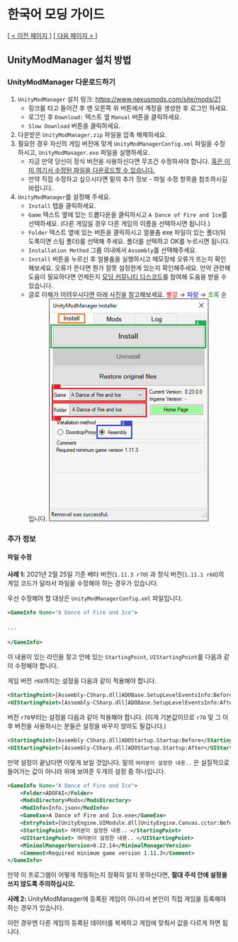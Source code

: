 # 한국어 모딩 가이드
<ins>[[ < 이전 페이지 ]](./main.md)</ins> <ins>[[ 다음 페이지 > ]](./2.md)</ins>

## UnityModManager 설치 방법

### UnityModManager 다운로드하기

1. `UnityModManager` 설치 링크: https://www.nexusmods.com/site/mods/21
    * 링크를 타고 들어간 후 맨 오른쪽 위 버튼에서 계정을 생성한 후 로그인 하세요.
    * 로그인 후 `Download:` 텍스트 옆 `Manual` 버튼을 클릭하세요.
    * `Slow Download` 버튼을 클릭하세요.
2. 다운받은 `UnityModManager.zip` 파일을 압축 해제하세요.
3. 필요한 경우 자신의 게임 버전에 맞게 `UnityModManagerConfig.xml` 파일을 수정하시고, `UnityModManager.exe` 파일을 실행하세요.
    * 지금 만약 당신이 정식 버전을 사용하신다면 무조건 수정하셔야 합니다. [혹은 이미 여기서 수정된 파일을 다운로드할 수 있습니다.](https://drive.google.com/file/d/1BZ6XJwMnb9KsKtLcuQ5JctRs81nw_60V/view?usp=sharing)
    * 만약 직접 수정하고 싶으시다면 밑의 추가 정보 - 파일 수정 항목을 참조하시길 바랍니다.
4. `UnityModManager`를 설정해 주세요.
    * `Install` 탭을 클릭하세요.
    * `Game` 텍스트 옆에 있는 드롭다운을 클릭하시고 `A Dance of Fire and Ice`를 선택하세요. (다른 게임일 경우 다른 게임의 이름을 선택하시면 됩니다.)
    * `Folder` 텍스트 옆에 있는 버튼을 클릭하시고 얼불춤 exe 파일이 있는 폴더(되도록이면 스팀 폴더)를 선택해 주세요. 폴더를 선택하고 OK를 누르시면 됩니다.
    * `Installation Method` 그룹 이내에서 `Assembly`를 선택해주세요.
    * `Install` 버튼을 누르신 후 얼불춤을 실행하시고 메모장에 오류가 뜨는지 확인해보세요. 오류가 뜬다면 뭔가 잘못 설정한게 있는지 확인해주세요. 만약 관련해 도움이 필요하다면 언제든지 [모딩 커뮤니티 디스코드](https://discord.gg/AGFXhCfyE5)를 참여해 도움을 받을 수 있습니다.
    * 글로 이해가 어려우시다면 아래 사진을 참고해보세요. <color style="color: #f00">빨강</color> → <color style="color: #00f">파랑</color> → <color style="color: #090">초록</color> 순입니다.
![](../resources/1/image1.png)

<!-- Additonal Info -->
### 추가 정보
#### 파일 수정

**사례 1:**
2021년 2월 25일 기준 베타 버전(`1.11.3 r70`) 과 정식 버전(`1.11.1 r68`)의 게임 코드가 달라서 파일을 수정해야 하는 경우가 있습니다.

우선 수정해야 할 대상은 `UnityModManagerConfig.xml` 파일입니다.
```xml
<GameInfo Name="A Dance of Fire and Ice">

...

</GameInfo>
```

이 내용이 있는 라인을 찾고 안에 있는 `StartingPoint`, `UIStartingPoint`를 다음과 같이 수정해야 합니다.

게임 버전 `r68`까지는 설정을 다음과 같이 적용해야 합니다.

```xml
<StartingPoint>[Assembly-CSharp.dll]ADOBase.SetupLevelEventsInfo:Before</StartingPoint>
<UIStartingPoint>[Assembly-CSharp.dll]ADOBase.SetupLevelEventsInfo:After</UIStartingPoint>
```

버전 `r70`부터는 설정을 다음과 같이 적용해야 합니다. (이게 기본값이므로 `r70` 및 그 이후 버전을 사용하시는 분들은 설정을 바꾸지 않아도 될겁니다.)

```xml
<StartingPoint>[Assembly-CSharp.dll]ADOStartup.Startup:Before</StartingPoint>
<UIStartingPoint>[Assembly-CSharp.dll]ADOStartup.Startup:After</UIStartingPoint>
```

만약 설정이 끝났다면 이렇게 보일 것입니다. 밑의 `여러분이 설정한 내용..` 은 실질적으로 들어가는 값이 아니라 위에 보여준 두개의 설정 중 하나입니다.
```xml
<GameInfo Name="A Dance of Fire and Ice">
    <Folder>ADOFAI</Folder>
    <ModsDirectory>Mods</ModsDirectory>
    <ModInfo>Info.json</ModInfo>
    <GameExe>A Dance of Fire and Ice.exe</GameExe>
    <EntryPoint>[UnityEngine.UIModule.dll]UnityEngine.Canvas.cctor:Before</EntryPoint>
    <StartingPoint> 여러분이 설정한 내용.. </StartingPoint>
    <UIStartingPoint> 여러분이 설정한 내용.. </UIStartingPoint>
    <MinimalManagerVersion>0.22.14</MinimalManagerVersion>
    <Comment>Required minimum game version 1.11.3</Comment>
</GameInfo> 
```

만약 이 프로그램이 어떻게 작동하는지 정확히 알지 못하신다면, **절대 주석 안에 설정을 쓰지 않도록 주의하십시오.**

**사례 2:**
UnityModManager에 등록된 게임이 아니라서 본인이 직접 게임을 등록해야 하는 경우가 있습니다.

이런 경우엔 다른 게임의 등록된 데이터를 복제하고 게임에 맞춰서 값을 다르게 하면 됩니다.